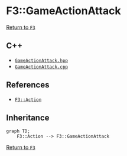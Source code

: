 # F3::GameActionAttack

[Return to `F3`](/docs/F3.md)

## C++

- [`GameActionAttack.hpp`](/c++/include/GameActionAttack.hpp)
- [`GameActionAttack.cpp`](/c++/source/GameActionAttack.cpp)

## References

- [`F3::Action`](/docs/F3/Action.md)

## Inheritance

```mermaid
graph TD;
    F3::Action --> F3::GameActionAttack
```

[Return to `F3`](/docs/F3.md)